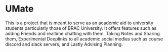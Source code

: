 # UMate
 This is a project that is meant to serve as an academic aid to university students particularly those of BRAC University. It offers features such as adding Friends and realtime chatting with them, Taking Notes and Sharing them, Experimental Deeplinks to all academic social medias such as course discord and slack servers, and Lastly Advising Planning.
